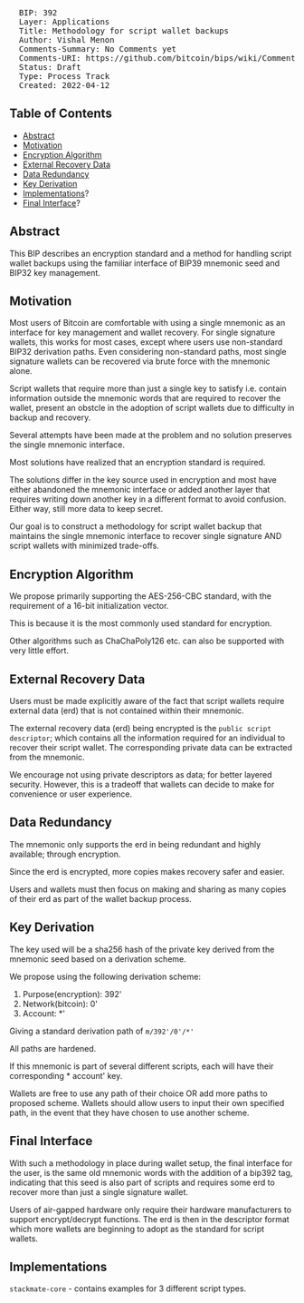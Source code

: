 <pre>
  BIP: 392
  Layer: Applications
  Title: Methodology for script wallet backups
  Author: Vishal Menon <vishalmenon.92@gmail.com>
  Comments-Summary: No Comments yet
  Comments-URI: https://github.com/bitcoin/bips/wiki/Comments:BIP-0392
  Status: Draft
  Type: Process Track
  Created: 2022-04-12
</pre>

## Table of Contents
- [Abstract](#abstract)
- [Motivation](#motivation)
- [Encryption Algorithm](#encryptalgo)
- [External Recovery Data](#erd)
- [Data Redundancy](#datared)
- [Key Derivation](#kd)
- [Implementations](#impl)?
- [Final Interface](#finint)?

## Abstract

This BIP describes an encryption standard and a method for handling script wallet backups using the familiar interface of BIP39 mnemonic seed and BIP32 key management.

## Motivation

Most users of Bitcoin are comfortable with using a single mnemonic as an interface for key management and wallet recovery. For single signature wallets, this works for most cases, except where users use non-standard BIP32 derivation paths. Even considering non-standard paths, most single signature wallets can be recovered via brute force with the mnemonic alone. 

Script wallets that require more than just a single key to satisfy i.e. contain information outside the mnemonic words that are required to recover the wallet, present an obstcle in the adoption of script wallets due to difficulty in backup and recovery.

Several attempts have been made at the problem and no solution preserves the single mnemonic interface.

Most solutions have realized that an encryption standard is required. 

The solutions differ in the key source used in encryption and most have either abandoned the mnemonic interface or added another layer that requires writing down another key in a different format to avoid confusion. Either way, still more data to keep secret.

Our goal is to construct a methodology for script wallet backup that maintains the single mnemonic interface to recover single signature AND script wallets with minimized trade-offs.

## Encryption Algorithm

We propose primarily supporting the AES-256-CBC standard, with the requirement of a 16-bit initialization vector.

This is because it is the most commonly used standard for encryption.

Other algorithms such as ChaChaPoly126 etc. can also be supported with very little effort.

## External Recovery Data 
Users must be made explicitly aware of the fact that script wallets require external data (erd) that is not contained within their mnemonic.

The external recovery data (erd) being encrypted is the `public script descriptor`; which contains all the information required for an individual to recover their script wallet. The corresponding private data can be extracted from the mnemonic.

We encourage not using private descriptors as data; for better layered security. However, this is a tradeoff that wallets can decide to make for convenience or user experience.

## Data Redundancy
 
The mnemonic only supports the erd in being redundant and highly available; through encryption.

Since the erd is encrypted, more copies makes recovery safer and easier.

Users and wallets must then focus on making and sharing as many copies of their erd as part of the wallet backup process.

## Key Derivation

The key used will be a sha256 hash of the private key derived from the mnemonic seed based on a derivation scheme.

We propose using the following derivation scheme:

1. Purpose(encryption): 392'
2. Network(bitcoin): 0' 
3. Account: *'

Giving a standard derivation path of `m/392'/0'/*'` 

All paths are hardened.

If this mnemonic is part of several different scripts, each will have their corresponding * account' key.

Wallets are free to use any path of their choice OR add more paths to proposed scheme. Wallets should allow users to input their own specified path, in the event that they have chosen to use another scheme.

## Final Interface

With such a methodology in place during wallet setup, the final interface for the user, is the same old mnemonic words with the addition of a bip392 tag, indicating that this seed is also part of scripts and requires some erd to recover more than just a single signature wallet. 

Users of air-gapped hardware only require their hardware manufacturers to support encrypt/decrypt functions. The erd is then in the descriptor format which more wallets are beginning to adopt as the standard for script wallets.

## Implementations

`stackmate-core` - contains examples for 3 different script types.

